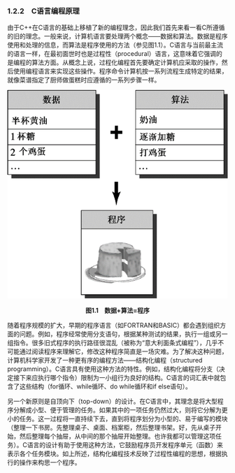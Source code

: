 ### 1.2.2　C语言编程原理

由于C++在C语言的基础上移植了新的编程理念，因此我们首先来看一看C所遵循的旧的理念。一般来说，计算机语言要处理两个概念——数据和算法。数据是程序使用和处理的信息，而算法是程序使用的方法（参见图1.1）。C语言与当前最主流的语言一样，在最初面世时也是过程性（procedural）语言，这意味着它强调的是编程的算法方面。从概念上说，过程化编程首先要确定计算机应采取的操作，然后使用编程语言来实现这些操作。程序命令计算机按一系列流程生成特定的结果，就像菜谱指定了厨师做蛋糕时应遵循的一系列步骤一样。

![5.png](../images/5.png)
<center class="my_markdown"><b class="my_markdown">图1.1　数据+算法=程序</b></center>

随着程序规模的扩大，早期的程序语言（如FORTRAN和BASIC）都会遇到组织方面的问题。例如，程序经常使用分支语句，根据某种测试的结果，执行一组或另一组指令。很多旧式程序的执行路径很混乱（被称为“意大利面条式编程”），几乎不可能通过阅读程序来理解它，修改这种程序简直是一场灾难。为了解决这种问题，计算机科学家开发了一种更有序的编程方法——结构化编程（structured programming）。C语言具有使用这种方法的特性。例如，结构化编程将分支（决定接下来应执行哪个指令）限制为一小组行为良好的结构。C语言的词汇表中就包含了这些结构（for循环、while循环、do while循环和if else语句）。

另一个新原则是自顶向下（top-down）的设计。在C语言中，其理念是将大型程序分解成小型、便于管理的任务。如果其中的一项任务仍然过大，则将它分解为更小的任务。这一过程将一直持续下去，直到将程序划分为小型的、易于编写的模块（整理一下书房。先整理桌子、桌面、档案柜，然后整理书架。好，先从桌子开始，然后整理每个抽屉，从中间的那个抽屉开始整理。也许我都可以管理这项任务）。C语言的设计有助于使用这种方法，它鼓励程序员开发程序单元（函数）来表示各个任务模块。如上所述，结构化编程技术反映了过程性编程的思想，根据执行的操作来构思一个程序。

